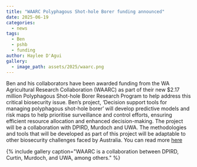```yaml
---
title: "WAARC Polyphagous Shot-hole Borer funding announced"
date: 2025-06-19
categories:
  - news
tags:
  - Ben
  - pshb
  - funding
author: Haylee D'Agui
gallery:
  - image_path: assets/2025/waarc.png
---
```


Ben and his collaborators have been awarded funding from the WA Agricultural Research Collaboration (WAARC) as part of their new $2.17 million Polyphagous Shot-hole Borer Research Program to help address this critical biosecurity issue.
Ben’s project, ‘Decision support tools for managing polyphagous shot-hole borer’ will develop predictive models and risk maps to help prioritise surveillance and control efforts, ensuring efficient resource allocation and enhanced decision-making. The project will be a collaboration with DPIRD, Murdoch and UWA. The methodologies and tools that will be developed as part of this project will be adaptable to other biosecurity challenges faced by Australia. You can read more [here](https://waarc.org.au/opportunities/polyphagous-shot-hole-borer-fusarium-dieback/) 

{% include gallery caption="WAARC is a collaboration between DPIRD, Curtin, Murdoch, and UWA, among others." %}